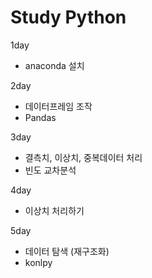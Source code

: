 # Study Python

1day
- anaconda 설치

2day
- 데이터프레임 조작
- Pandas 

3day 
- 결측치, 이상치, 중복데이터 처리
- 빈도 교차분석

4day
- 이상치 처리하기

5day
- 데이터 탐색 (재구조화)
- konlpy
